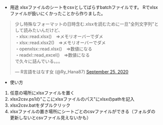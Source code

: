 - 用途
xlsxファイルのシートをcsvとしてばらすbatchファイルです。
Rでxlsxファイルが扱いにくかったことから作りました。
<blockquote class="twitter-tweet"><p lang="ja" dir="ltr">少し特殊なフォーマットの日時含む.xlsxを読むために一旦&quot;全列文字列&quot;として読みたいんだけど、<br>・xlsx::read.xlsx()　⇒メモリオーバーでダメ<br>・xlsx::read.xlsx2()　⇒メモリオーバーでダメ<br>・openxlsx::read.xlsx()　⇒数値になる<br>・readxl::read_excel()　⇒数値になる<br>で久々に詰んでいる。。。</p>&mdash; R言語をはなす女 (@Ry_Hana87) <a href="https://twitter.com/Ry_Hana87/status/1309502187060387840?ref_src=twsrc%5Etfw">September 25, 2020</a></blockquote> <script async src="https://platform.twitter.com/widgets.js" charset="utf-8"></script>

- 使い方
1. 任意の場所にxlsxファイルを置く
2. xlsx2csv.ps1の"ここにxlsxファイルのパス"にxlsxのpathを記入
3. xlsx2csv.batをダブルクリック
4. xlsxファイルの置き場所にシートごとのcsvファイルができる（フォルダの更新しないとcsvファイル見えないかも）
